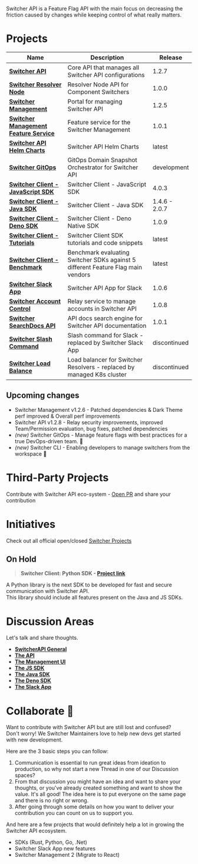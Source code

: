 Switcher API is a Feature Flag API with the main focus on decreasing the friction caused by changes while keeping control of what really matters.

# Projects
| Name                       | Description                                    | Release                |
| -------------------------- | ---------------------------------------------- | ---------------------- |
| [**Switcher API**](https://github.com/switcherapi/switcher-api) | Core API that manages all Switcher API configurations | 1.2.7 |
| [**Switcher Resolver Node**](https://github.com/switcherapi/switcher-resolver-node) | Resolver Node API for Component Switchers | 1.0.0 | 
| [**Switcher Management**](https://github.com/switcherapi/switcher-management) | Portal for managing Switcher API | 1.2.5 |
| [**Switcher Management Feature Service**](https://github.com/switcherapi/switcher-management-feature) | Feature service for the Switcher Management | 1.0.1 |
| [**Switcher API Helm Charts**](https://github.com/switcherapi/helm-charts) | Switcher API Helm Charts | latest |
| [**Switcher GitOps**](https://github.com/switcherapi/switcher-gitops) | GitOps Domain Snapshot Orchestrator for Switcher API | development |
| [**Switcher Client - JavaScript SDK**](https://github.com/switcherapi/switcher-client-js) | Switcher Client - JavaScript SDK | 4.0.3 |
| [**Switcher Client - Java SDK**](https://github.com/switcherapi/switcher-client-java) | Switcher Client - Java SDK | 1.4.6 - 2.0.7 |
| [**Switcher Client - Deno SDK**](https://github.com/switcherapi/switcher-client-deno) | Switcher Client - Deno Native SDK | 1.0.9 |
| [**Switcher Client - Tutorials**](https://github.com/switcherapi/switcherapi-tutorials) | Switcher Client SDK tutorials and code snippets | latest |
| [**Switcher Client - Benchmark**](https://github.com/switcherapi/feature-flag-benchmark) | Benchmark evaluating Switcher SDKs against 5 different Feature Flag main vendors | latest |
| [**Switcher Slack App**](https://github.com/switcherapi/switcher-slack-app) | Switcher API App for Slack | 1.0.6 |
| [**Switcher Account Control**](https://github.com/switcherapi/switcher-ac) | Relay service to manage accounts in Switcher API | 1.0.8 |
| [**Switcher SearchDocs API**](https://github.com/switcherapi/switcher-searchdocs) | API docs search engine for Switcher API documentation | 1.0.1 |
| [**Switcher Slash Command**](https://github.com/switcherapi/switcher-slash-webhook) | Slash command for Slack - replaced by Switcher Slack App | discontinued |
| [**Switcher Load Balance**](https://github.com/switcherapi/switcher-load-balance) | Load balancer for Switcher Resolvers - replaced by managed K8s cluster | discontinued |

## Upcoming changes
- Switcher Management v1.2.6 - Patched dependencies & Dark Theme perf improved & Overall perf improvements
- Switcher API v1.2.8 - Relay security improvements, improved Team/Permission evaluation, bug fixes, patched dependencies
- *(new)* Switcher GitOps - Manage feature flags with best practices for a true DevOps-driven team. 🚀
- *(new)* Switcher CLI - Enabling developers to manage switchers from the workspace 🚀

# Third-Party Projects
Contribute with Switcher API eco-system - [Open PR](https://github.com/switcherapi/.github/issues) and share your contribution

# Initiatives
Check out all official open/closed [Switcher Projects](https://github.com/orgs/switcherapi/projects?type=beta)

## On Hold

> **Switcher Client: Python SDK - [**Project link**](https://github.com/orgs/switcherapi/projects/2)**

A Python library is the next SDK to be developed for fast and secure communication with Switcher API.<br>
This library should include all features present on the Java and JS SDKs.

# Discussion Areas

Let's talk and share thoughts.

- [**SwitcherAPI General**](https://github.com/orgs/switcherapi/discussions)
- [**The API**](https://github.com/switcherapi/switcher-api/discussions)
- [**The Management UI**](https://github.com/switcherapi/switcher-management/discussions)
- [**The JS SDK**](https://github.com/switcherapi/switcher-client-master/discussions)
- [**The Java SDK**](https://github.com/switcherapi/switcher-client/discussions)
- [**The Deno SDK**](https://github.com/switcherapi/switcher-client-deno/discussions)
- [**The Slack App**](https://github.com/switcherapi/switcher-slack-app/discussions)

# Collaborate :rocket:

Want to contribute with Switcher API but are still lost and confused?<br>
Don't worry! We Switcher Maintainers love to help new devs get started with new development.

Here are the 3 basic steps you can follow:
1. Communication is essential to run great ideas from ideation to production, so why not start a new Thread in one of our Discussion spaces?
2. From that discussion you might have an idea and want to share your thoughts, or you've already created something and want to show the value. It's all good! The idea here is to put everyone on the same page and there is no right or wrong.
3. After going through some details on how you want to deliver your contribution you can count on us to support you.

And here are a few projects that would definitely help a lot in growing the Switcher API ecosystem.
- SDKs (Rust, Python, Go, .Net)
- Switcher Slack App new features
- Switcher Management 2 (Migrate to React)
